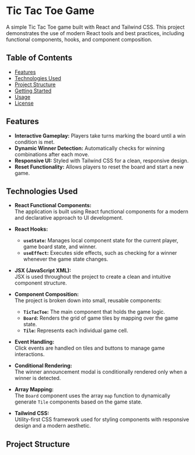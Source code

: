# Tic Tac Toe Game

A simple Tic Tac Toe game built with React and Tailwind CSS. This project demonstrates the use of modern React tools and best practices, including functional components, hooks, and component composition.

## Table of Contents

- [Features](#features)
- [Technologies Used](#technologies-used)
- [Project Structure](#project-structure)
- [Getting Started](#getting-started)
- [Usage](#usage)
- [License](#license)

## Features

- **Interactive Gameplay:** Players take turns marking the board until a win condition is met.
- **Dynamic Winner Detection:** Automatically checks for winning combinations after each move.
- **Responsive UI:** Styled with Tailwind CSS for a clean, responsive design.
- **Reset Functionality:** Allows players to reset the board and start a new game.

## Technologies Used

- **React Functional Components:**  
  The application is built using React functional components for a modern and declarative approach to UI development.

- **React Hooks:**

  - **`useState`:** Manages local component state for the current player, game board state, and winner.
  - **`useEffect`:** Executes side effects, such as checking for a winner whenever the game state changes.

- **JSX (JavaScript XML):**  
  JSX is used throughout the project to create a clean and intuitive component structure.

- **Component Composition:**  
  The project is broken down into small, reusable components:

  - **`TicTacToe`:** The main component that holds the game logic.
  - **`Board`:** Renders the grid of game tiles by mapping over the game state.
  - **`Tile`:** Represents each individual game cell.

- **Event Handling:**  
  Click events are handled on tiles and buttons to manage game interactions.

- **Conditional Rendering:**  
  The winner announcement modal is conditionally rendered only when a winner is detected.

- **Array Mapping:**  
  The `Board` component uses the array `map` function to dynamically generate `Tile` components based on the game state.

- **Tailwind CSS:**  
  Utility-first CSS framework used for styling components with responsive design and a modern aesthetic.

## Project Structure
